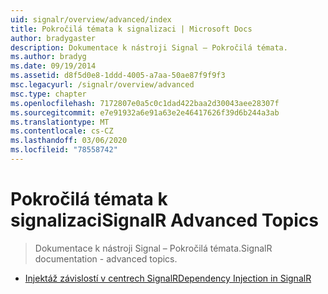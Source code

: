 ```yaml
---
uid: signalr/overview/advanced/index
title: Pokročilá témata k signalizaci | Microsoft Docs
author: bradygaster
description: Dokumentace k nástroji Signal – Pokročilá témata.
ms.author: bradyg
ms.date: 09/19/2014
ms.assetid: d8f5d0e8-1ddd-4005-a7aa-50ae87f9f9f3
msc.legacyurl: /signalr/overview/advanced
msc.type: chapter
ms.openlocfilehash: 7172807e0a5c0c1dad422baa2d30043aee28307f
ms.sourcegitcommit: e7e91932a6e91a63e2e46417626f39d6b244a3ab
ms.translationtype: MT
ms.contentlocale: cs-CZ
ms.lasthandoff: 03/06/2020
ms.locfileid: "78558742"
---
```

# <a name="signalr-advanced-topics"></a><span data-ttu-id="b1d1f-103">Pokročilá témata k signalizaci</span><span class="sxs-lookup"><span data-stu-id="b1d1f-103">SignalR Advanced Topics</span></span>

> <span data-ttu-id="b1d1f-104">Dokumentace k nástroji Signal – Pokročilá témata.</span><span class="sxs-lookup"><span data-stu-id="b1d1f-104">SignalR documentation - advanced topics.</span></span>

- [<span data-ttu-id="b1d1f-105">Injektáž závislostí v centrech SignalR</span><span class="sxs-lookup"><span data-stu-id="b1d1f-105">Dependency Injection in SignalR</span></span>](dependency-injection.md)
